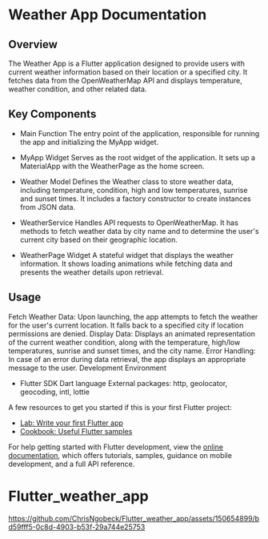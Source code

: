 # Weather App Documentation

## Overview

The Weather App is a Flutter application designed to provide users with current weather information based on their location or a specified city. It fetches data from the OpenWeatherMap API and displays temperature, weather condition, and other related data.

## Key Components

- Main Function
The entry point of the application, responsible for running the app and initializing the MyApp widget.

- MyApp Widget
Serves as the root widget of the application. It sets up a MaterialApp with the WeatherPage as the home screen.

- Weather Model
Defines the Weather class to store weather data, including temperature, condition, high and low temperatures, sunrise and sunset times. It includes a factory constructor to create instances from JSON data.

- WeatherService
Handles API requests to OpenWeatherMap. It has methods to fetch weather data by city name and to determine the user's current city based on their geographic location.

- WeatherPage Widget
A stateful widget that displays the weather information. It shows loading animations while fetching data and presents the weather details upon retrieval.

## Usage

Fetch Weather Data: Upon launching, the app attempts to fetch the weather for the user's current location. It falls back to a specified city if location permissions are denied.
Display Data: Displays an animated representation of the current weather condition, along with the temperature, high/low temperatures, sunrise and sunset times, and the city name.
Error Handling: In case of an error during data retrieval, the app displays an appropriate message to the user.
Development Environment

- Flutter SDK
Dart language
External packages: http, geolocator, geocoding, intl, lottie

A few resources to get you started if this is your first Flutter project:

- [Lab: Write your first Flutter app](https://docs.flutter.dev/get-started/codelab)
- [Cookbook: Useful Flutter samples](https://docs.flutter.dev/cookbook)

For help getting started with Flutter development, view the
[online documentation](https://docs.flutter.dev/), which offers tutorials,
samples, guidance on mobile development, and a full API reference.
# Flutter_weather_app


https://github.com/ChrisNgobeck/Flutter_weather_app/assets/150654899/bd59fff5-0c8d-4903-b53f-29a744e25753

